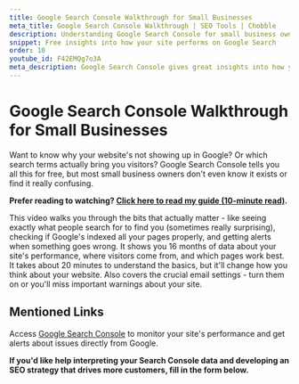 ```yaml
---
title: Google Search Console Walkthrough for Small Businesses
meta_title: Google Search Console Walkthrough | SEO Tools | Chobble
description: Understanding Google Search Console for small business owners
snippet: Free insights into how your site performs on Google Search
order: 10
youtube_id: F42EMQg7o3A
meta_description: Google Search Console gives great insights into how your site performs on Google Search - learn which bits are most useful for small businesses
---
```


# Google Search Console Walkthrough for Small Businesses

Want to know why your website's not showing up in Google? Or which search terms actually bring you visitors? Google Search Console tells you all this for free, but most small business owners don't even know it exists or find it really confusing.

**Prefer reading to watching? [Click here to read my guide (10-minute read)](/guides/google-search-console/).**

This video walks you through the bits that actually matter - like seeing exactly what people search for to find you (sometimes really surprising), checking if Google's indexed all your pages properly, and getting alerts when something goes wrong. It shows you 16 months of data about your site's performance, where visitors come from, and which pages work best. It takes about 20 minutes to understand the basics, but it'll change how you think about your website. Also covers the crucial email settings - turn them on or you'll miss important warnings about your site.

## Mentioned Links

Access [Google Search Console](https://search.google.com/search-console) to monitor your site's performance and get alerts about issues directly from Google.

**If you'd like help interpreting your Search Console data and developing an SEO strategy that drives more customers, fill in the form below.**